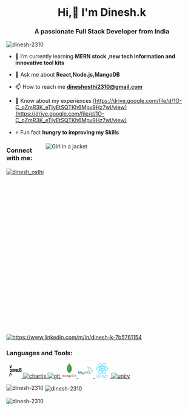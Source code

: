 <h1 align="center">Hi,👋 I'm Dinesh.k</h1>
<h3 align="center">A passionate Full Stack Developer from India</h3>

<p align="left"> <img src="https://komarev.com/ghpvc/?username=dinesh-2310&label=Profile%20views&color=0e75b6&style=flat" alt="dinesh-2310" /> </p>

- 🌱 I’m currently learning **MERN stock ,new tech information and innovative tool kits**

- 💬 Ask me about **React,Node.js,MangoDB**

- 📫 How to reach me **dineshosthi2310@gmail.com**

- 📄 Know about my experiences [https://drive.google.com/file/d/1O-C_oZmR3K_eTIyEtSQTKh6Mpv9Hz7wl/view](https://drive.google.com/file/d/1O-C_oZmR3K_eTIyEtSQTKh6Mpv9Hz7wl/view)

- ⚡ Fun fact **hungry to improving my Skills**

<img  align="right" src="https://qwesys.com/wp-content/uploads/2020/02/web-development.gif" alt="Girl in a jacket" width="400" height="500">
<h3 align="left">Connect with me:</h3>
<p align="left">
<a href="https://twitter.com/dinesh_osthi" target="blank"><img align="center" src="https://raw.githubusercontent.com/rahuldkjain/github-profile-readme-generator/master/src/images/icons/Social/twitter.svg" alt="dinesh_osthi" height="30" width="40" /></a>
<a href="https://linkedin.com/in/https://www.linkedin.com/m/in/dinesh-k-7b5761154" target="blank"><img align="center" src="https://raw.githubusercontent.com/rahuldkjain/github-profile-readme-generator/master/src/images/icons/Social/linked-in-alt.svg" alt="https://www.linkedin.com/m/in/dinesh-k-7b5761154" height="30" width="40" /></a>
</p>

<h3 align="left">Languages and Tools:</h3>
<p align="left"> <a href="https://canvasjs.com" target="_blank" rel="noreferrer"> <img src="https://raw.githubusercontent.com/Hardik0307/Hardik0307/master/assets/canvasjs-charts.svg" alt="canvasjs" width="40" height="40"/> </a> <a href="https://www.chartjs.org" target="_blank" rel="noreferrer"> <img src="https://www.chartjs.org/media/logo-title.svg" alt="chartjs" width="40" height="40"/> </a> <a href="https://git-scm.com/" target="_blank" rel="noreferrer"> <img src="https://www.vectorlogo.zone/logos/git-scm/git-scm-icon.svg" alt="git" width="40" height="40"/> </a> <a href="https://www.mongodb.com/" target="_blank" rel="noreferrer"> <img src="https://raw.githubusercontent.com/devicons/devicon/master/icons/mongodb/mongodb-original-wordmark.svg" alt="mongodb" width="40" height="40"/> </a> <a href="https://www.mysql.com/" target="_blank" rel="noreferrer"> <img src="https://raw.githubusercontent.com/devicons/devicon/master/icons/mysql/mysql-original-wordmark.svg" alt="mysql" width="40" height="40"/> </a> <a href="https://reactjs.org/" target="_blank" rel="noreferrer"> <img src="https://raw.githubusercontent.com/devicons/devicon/master/icons/react/react-original-wordmark.svg" alt="react" width="40" height="40"/> </a> <a href="https://unity.com/" target="_blank" rel="noreferrer"> <img src="https://www.vectorlogo.zone/logos/unity3d/unity3d-icon.svg" alt="unity" width="40" height="40"/> </a> </p>

<p><img align="left" src="https://github-readme-stats.vercel.app/api/top-langs?username=dinesh-2310&show_icons=true&locale=en&layout=compact" alt="dinesh-2310" /></p>

<p>&nbsp;<img align="center" src="https://github-readme-stats.vercel.app/api?username=dinesh-2310&show_icons=true&locale=en" alt="dinesh-2310" /></p>

<p><img align="center" src="https://github-readme-streak-stats.herokuapp.com/?user=dinesh-2310&" alt="dinesh-2310" /></p>
